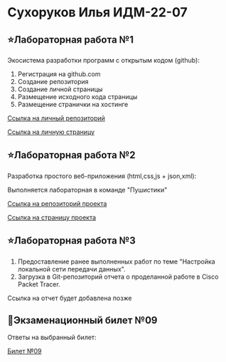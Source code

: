 # Сухоруков Илья ИДМ-22-07
## ⭐Лабораторная работа №1
Экосистема разработки программ с открытым кодом (github):
1. Регистрация на github.com
2. Создание репозитория
3. Создание личной страницы 
4. Размещение исходного кода страницы 
5. Размещение странички на хостинге 

[Ссылка на личный репозиторий](https://github.com/LanceSergeantSukhorukov/Sukhorukov_LAB_RABOTY)

[Ссылка на личную страницу](https://lancesergeantsukhorukov.github.io/Sukhorukov_LAB_RABOTY/)
## ⭐Лабораторная работа №2
Разработка простого веб-приложения (html,css,js + json,xml):

Выполняется лабораторная в команде "Пушистики"

[Ссылка на репозиторий проекта](https://github.com/zhelnovandrew/IT_Project)

[Ссылка на страницу проекта](https://github.com/zhelnovandrew/IT_Project)
## ⭐Лабораторная работа №3
1. Предоставление ранее выполненных работ по теме "Настройка локальной сети передачи данных".
2. Загрузка в Git-репозиторий отчета о проделанной работе в Cisco Packet Tracer.

Ссылка на отчет будет добавлена позже
## 🌟Экзаменационный билет №09
Ответы на выбранный билет:

[Билет №09](https://github.com/stankin/inet-2022/wiki/exam09)
